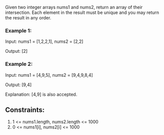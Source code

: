 Given two integer arrays nums1 and nums2, return an array of their intersection. Each element in the result must be unique and you may return the result in any order.

### Example 1:

Input: nums1 = [1,2,2,1], nums2 = [2,2]

Output: [2]

### Example 2:

Input: nums1 = [4,9,5], nums2 = [9,4,9,8,4]

Output: [9,4]

Explanation: [4,9] is also accepted.
 
## Constraints:
1. 1 <= nums1.length, nums2.length <= 1000
2. 0 <= nums1[i], nums2[i] <= 1000
